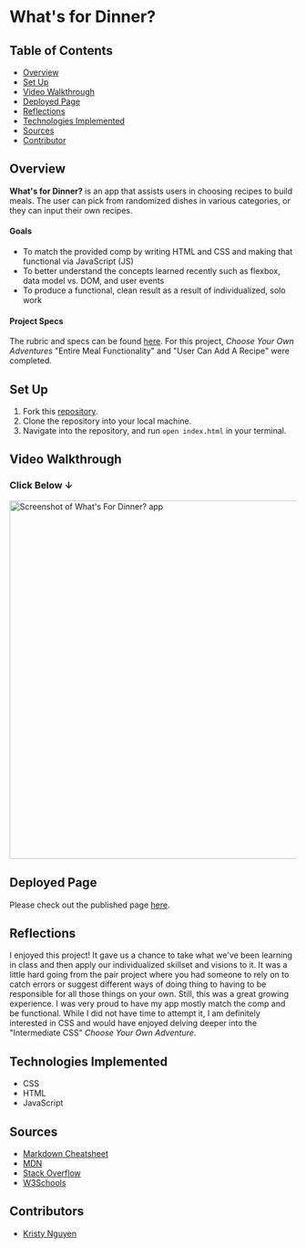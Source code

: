 # What's for Dinner?

## Table of Contents
- [Overview](#overview)
- [Set Up](#set-up)
- [Video Walkthrough](#video-walkthrough)
- [Deployed Page](#deployed-page)
- [Reflections](#reflections)
- [Technologies Implemented](#technologies-implemented)
- [Sources](#sources)
- [Contributor](#contributor)

## Overview

**What's for Dinner?** is an app that assists users in choosing recipes to build meals. The user can pick from randomized dishes in various categories, or they can input their own recipes.

#### Goals

- To match the provided comp by writing HTML and CSS and making that functional via JavaScript (JS)
- To better understand the concepts learned recently such as flexbox, data model vs. DOM, and user events
- To produce a functional, clean result as a result of individualized, solo work

#### Project Specs

The rubric and specs can be found [here](https://frontend.turing.io/projects/module-1/dinner.html). For this project, *Choose Your Own Adventures* "Entire Meal Functionality" and "User Can Add A Recipe" were completed.

## Set Up

1. Fork this [repository](https://github.com/kpn678/whats-for-dinner.git).
2. Clone the repository into your local machine.
3. Navigate into the repository, and run `open index.html` in your terminal.

## Video Walkthrough

### Click Below ↓
[<img width="628" alt="Screenshot of What's For Dinner? app" src="https://user-images.githubusercontent.com/99382481/162631582-c4280bf6-07a3-4116-845f-8d1349754c3b.png">](https://drive.google.com/file/d/16klkm_FCHdUETrPN1bQ-4ylAWxP5RcZ0/view?usp=sharing)

## Deployed Page

Please check out the published page [here](https://kpn678.github.io/whats-for-dinner/).

## Reflections

I enjoyed this project! It gave us a chance to take what we've been learning in class and then apply our individualized skillset and visions to it. It was a little hard going from the pair project where you had someone to rely on to catch errors or suggest different ways of doing thing to having to be responsible for all those things on your own. Still, this was a great growing experience. I was very proud to have my app mostly match the comp and be functional. While I did not have time to attempt it, I am definitely interested in CSS and would have enjoyed delving deeper into the "Intermediate CSS" *Choose Your Own Adventure*.

## Technologies Implemented

- CSS
- HTML
- JavaScript

## Sources

- [Markdown Cheatsheet](https://github.com/adam-p/markdown-here/wiki/Markdown-Cheatsheet)
- [MDN](https://developer.mozilla.org/en-US/)
- [Stack Overflow](https://stackoverflow.com/)
- [W3Schools](https://www.w3schools.com/)

## Contributors

- [Kristy Nguyen](https://github.com/kpn678)
